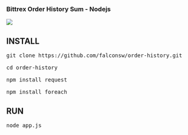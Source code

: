 ### Bittrex Order History Sum - Nodejs

<img src="https://cdn.pbrd.co/images/H8JPk3k.png"/>

INSTALL
----
<pre>
git clone https://github.com/falconsw/order-history.git

cd order-history

npm install request

npm install foreach
</pre>
RUN
----
<pre>
node app.js
</pre>

